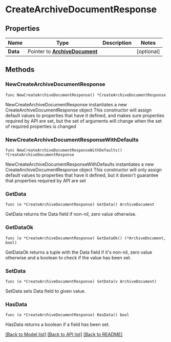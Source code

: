 # CreateArchiveDocumentResponse

## Properties

Name | Type | Description | Notes
------------ | ------------- | ------------- | -------------
**Data** | Pointer to [**ArchiveDocument**](ArchiveDocument.md) |  | [optional] 

## Methods

### NewCreateArchiveDocumentResponse

`func NewCreateArchiveDocumentResponse() *CreateArchiveDocumentResponse`

NewCreateArchiveDocumentResponse instantiates a new CreateArchiveDocumentResponse object
This constructor will assign default values to properties that have it defined,
and makes sure properties required by API are set, but the set of arguments
will change when the set of required properties is changed

### NewCreateArchiveDocumentResponseWithDefaults

`func NewCreateArchiveDocumentResponseWithDefaults() *CreateArchiveDocumentResponse`

NewCreateArchiveDocumentResponseWithDefaults instantiates a new CreateArchiveDocumentResponse object
This constructor will only assign default values to properties that have it defined,
but it doesn't guarantee that properties required by API are set

### GetData

`func (o *CreateArchiveDocumentResponse) GetData() ArchiveDocument`

GetData returns the Data field if non-nil, zero value otherwise.

### GetDataOk

`func (o *CreateArchiveDocumentResponse) GetDataOk() (*ArchiveDocument, bool)`

GetDataOk returns a tuple with the Data field if it's non-nil, zero value otherwise
and a boolean to check if the value has been set.

### SetData

`func (o *CreateArchiveDocumentResponse) SetData(v ArchiveDocument)`

SetData sets Data field to given value.

### HasData

`func (o *CreateArchiveDocumentResponse) HasData() bool`

HasData returns a boolean if a field has been set.


[[Back to Model list]](../README.md#documentation-for-models) [[Back to API list]](../README.md#documentation-for-api-endpoints) [[Back to README]](../README.md)


